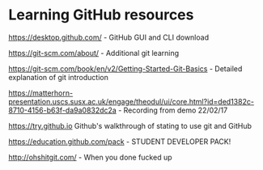 # Learning GitHub resources


https://desktop.github.com/ - GitHub GUI and CLI download

https://git-scm.com/about/ - Additional git learning

https://git-scm.com/book/en/v2/Getting-Started-Git-Basics - Detailed explanation of git introduction

https://matterhorn-presentation.uscs.susx.ac.uk/engage/theodul/ui/core.html?id=ded1382c-8710-4156-b63f-da9a0832dc2a - Recording from demo 22/02/17

https://try.github.io Github's walkthrough of stating to use git and GitHub

https://education.github.com/pack - STUDENT DEVELOPER PACK!

http://ohshitgit.com/ - When you done fucked up
